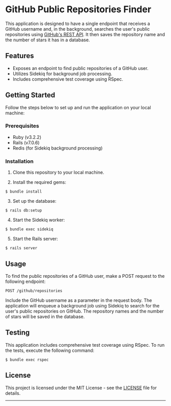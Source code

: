 # GitHub Public Repositories Finder

This application is designed to have a single endpoint that receives a GitHub username and, in the background, searches the user's public repositories using [GitHub's REST API](https://docs.github.com/en/rest/overview/resources-in-the-rest-api). It then saves the repository name and the number of stars it has in a database.

## Features

- Exposes an endpoint to find public repositories of a GitHub user.
- Utilizes Sidekiq for background job processing.
- Includes comprehensive test coverage using RSpec.

## Getting Started

Follow the steps below to set up and run the application on your local machine:

### Prerequisites

- Ruby (v3.2.2)
- Rails (v7.0.6)
- Redis (for Sidekiq background processing)

### Installation

1. Clone this repository to your local machine.

2. Install the required gems:

```
$ bundle install
```

3. Set up the database:

```
$ rails db:setup
```

4. Start the Sidekiq worker:

```
$ bundle exec sidekiq
```

5. Start the Rails server:

```
$ rails server
```

## Usage

To find the public repositories of a GitHub user, make a POST request to the following endpoint:

```
POST /github/repositories
```

Include the GitHub username as a parameter in the request body. The application will enqueue a background job using Sidekiq to search for the user's public repositories on GitHub. The repository names and the number of stars will be saved in the database.

## Testing

This application includes comprehensive test coverage using RSpec. To run the tests, execute the following command:

```
$ bundle exec rspec
```

## License

This project is licensed under the MIT License - see the [LICENSE](LICENSE.md) file for details.

---
